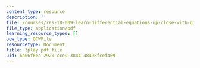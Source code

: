 ```yaml
---
content_type: resource
description: ''
file: /courses/res-18-009-learn-differential-equations-up-close-with-gilbert-strang-and-cleve-moler-fall-2015/6a06f6ea2920cce9384448498fcef409_RwBCrVB98s8.pdf
file_type: application/pdf
learning_resource_types: []
ocw_type: OCWFile
resourcetype: Document
title: 3play pdf file
uid: 6a06f6ea-2920-cce9-3844-48498fcef409
---
```

